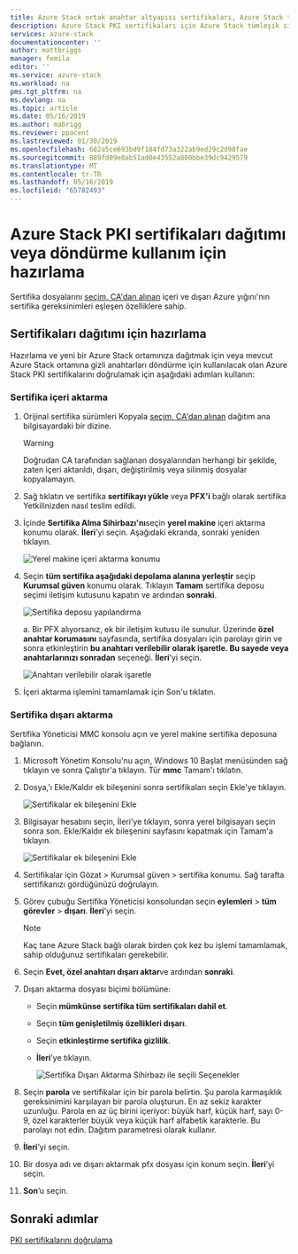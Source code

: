 ```yaml
---
title: Azure Stack ortak anahtar altyapısı sertifikaları, Azure Stack tümleşik sistemleri dağıtımı veya gizli döndürme için hazırlama | Microsoft Docs
description: Azure Stack PKI sertifikaları için Azure Stack tümleşik sistemleri hazırlanma işlemi açıklanmaktadır.
services: azure-stack
documentationcenter: ''
author: mattbriggs
manager: femila
editor: ''
ms.service: azure-stack
ms.workload: na
pms.tgt_pltfrm: na
ms.devlang: na
ms.topic: article
ms.date: 05/16/2019
ms.author: mabrigg
ms.reviewer: ppacent
ms.lastreviewed: 01/30/2019
ms.openlocfilehash: 682a5ce693bd9f184fd73a322ab9ed29c2d90fae
ms.sourcegitcommit: 889fd09e0ab51ad0e43552a800bbe39dc9429579
ms.translationtype: MT
ms.contentlocale: tr-TR
ms.lasthandoff: 05/16/2019
ms.locfileid: "65782493"
---
```

# <a name="prepare-azure-stack-pki-certificates-for-use-in-deployment-or-rotation"></a>Azure Stack PKI sertifikaları dağıtımı veya döndürme kullanım için hazırlama

Sertifika dosyalarını [seçim, CA'dan alınan](azure-stack-get-pki-certs.md) içeri ve dışarı Azure yığını'nın sertifika gereksinimleri eşleşen özelliklere sahip.

## <a name="prepare-certificates-for-deployment"></a>Sertifikaları dağıtımı için hazırlama

Hazırlama ve yeni bir Azure Stack ortamınıza dağıtmak için veya mevcut Azure Stack ortamına gizli anahtarları döndürme için kullanılacak olan Azure Stack PKI sertifikalarını doğrulamak için aşağıdaki adımları kullanın: 

### <a name="import-the-certificate"></a>Sertifika içeri aktarma

1. Orijinal sertifika sürümleri Kopyala [seçim, CA'dan alınan](azure-stack-get-pki-certs.md) dağıtım ana bilgisayardaki bir dizine. 
   > [!WARNING]
   > Doğrudan CA tarafından sağlanan dosyalarından herhangi bir şekilde, zaten içeri aktarıldı, dışarı, değiştirilmiş veya silinmiş dosyalar kopyalamayın.

1. Sağ tıklatın ve sertifika **sertifikayı yükle** veya **PFX'i** bağlı olarak sertifika Yetkilinizden nasıl teslim edildi.

1. İçinde **Sertifika Alma Sihirbazı'nı**seçin **yerel makine** içeri aktarma konumu olarak. **İleri**’yi seçin. Aşağıdaki ekranda, sonraki yeniden tıklayın.

    ![Yerel makine içeri aktarma konumu](./media/prepare-pki-certs/1.png)

1. Seçin **tüm sertifika aşağıdaki depolama alanına yerleştir** seçip **Kurumsal güven** konumu olarak. Tıklayın **Tamam** sertifika deposu seçimi iletişim kutusunu kapatın ve ardından **sonraki**.

   ![Sertifika deposu yapılandırma](./media/prepare-pki-certs/3.png)

   a. Bir PFX alıyorsanız, ek bir iletişim kutusu ile sunulur. Üzerinde **özel anahtar korumasını** sayfasında, sertifika dosyaları için parolayı girin ve sonra etkinleştirin **bu anahtarı verilebilir olarak işaretle. Bu sayede veya anahtarlarınızı sonradan** seçeneği. **İleri**’yi seçin.

   ![Anahtarı verilebilir olarak işaretle](./media/prepare-pki-certs/2.png)

1. İçeri aktarma işlemini tamamlamak için Son'u tıklatın.

### <a name="export-the-certificate"></a>Sertifika dışarı aktarma

Sertifika Yöneticisi MMC konsolu açın ve yerel makine sertifika deposuna bağlanın.

1. Microsoft Yönetim Konsolu'nu açın, Windows 10 Başlat menüsünden sağ tıklayın ve sonra Çalıştır'a tıklayın. Tür **mmc** Tamam'ı tıklatın.

1. Dosya,'ı Ekle/Kaldır ek bileşenini sonra sertifikaları seçin Ekle'ye tıklayın.

    ![Sertifikalar ek bileşenini Ekle](./media/prepare-pki-certs/mmc-2.png)
 
1. Bilgisayar hesabını seçin, İleri'ye tıklayın, sonra yerel bilgisayarı seçin sonra son. Ekle/Kaldır ek bileşenini sayfasını kapatmak için Tamam'a tıklayın.

    ![Sertifikalar ek bileşenini Ekle](./media/prepare-pki-certs/mmc-3.png)

1. Sertifikalar için Gözat > Kurumsal güven > sertifika konumu. Sağ tarafta sertifikanızı gördüğünüzü doğrulayın.

1. Görev çubuğu Sertifika Yöneticisi konsolundan seçin **eylemleri** > **tüm görevler** > **dışarı**. **İleri**’yi seçin.

   > [!NOTE]
   > Kaç tane Azure Stack bağlı olarak birden çok kez bu işlemi tamamlamak, sahip olduğunuz sertifikaları gerekebilir.

1. Seçin **Evet, özel anahtarı dışarı aktar**ve ardından **sonraki**.

1. Dışarı aktarma dosyası biçimi bölümüne:
    
   - Seçin **mümkünse sertifika tüm sertifikaları dahil et**.  
   - Seçin **tüm genişletilmiş özellikleri dışarı**.  
   - Seçin **etkinleştirme sertifika gizlilik**.  
   - **İleri**’ye tıklayın.  
    
     ![Sertifika Dışarı Aktarma Sihirbazı ile seçili Seçenekler](./media/prepare-pki-certs/azure-stack-save-cert.png)

1. Seçin **parola** ve sertifikalar için bir parola belirtin. Şu parola karmaşıklık gereksinimini karşılayan bir parola oluşturun. En az sekiz karakter uzunluğu. Parola en az üç birini içeriyor: büyük harf, küçük harf, sayı 0-9, özel karakterler büyük veya küçük harf alfabetik karakterle. Bu parolayı not edin. Dağıtım parametresi olarak kullanır.

1. **İleri**’yi seçin.

1. Bir dosya adı ve dışarı aktarmak pfx dosyası için konum seçin. **İleri**’yi seçin.

1. **Son**’u seçin.

## <a name="next-steps"></a>Sonraki adımlar

[PKI sertifikalarını doğrulama](azure-stack-validate-pki-certs.md)